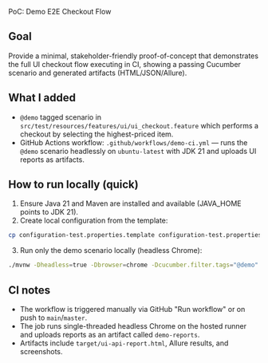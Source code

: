 PoC: Demo E2E Checkout Flow

Goal
----
Provide a minimal, stakeholder-friendly proof-of-concept that demonstrates the full UI checkout flow executing in CI, showing a passing Cucumber scenario and generated artifacts (HTML/JSON/Allure).

What I added
------------
- `@demo` tagged scenario in `src/test/resources/features/ui/ui_checkout.feature` which performs a checkout by selecting the highest-priced item.
- GitHub Actions workflow: `.github/workflows/demo-ci.yml` — runs the `@demo` scenario headlessly on `ubuntu-latest` with JDK 21 and uploads UI reports as artifacts.

How to run locally (quick)
--------------------------
1. Ensure Java 21 and Maven are installed and available (JAVA_HOME points to JDK 21).
2. Create local configuration from the template:

```bash
cp configuration-test.properties.template configuration-test.properties
```

3. Run only the demo scenario locally (headless Chrome):

```bash
./mvnw -Dheadless=true -Dbrowser=chrome -Dcucumber.filter.tags="@demo" test
```

CI notes
--------
- The workflow is triggered manually via GitHub "Run workflow" or on push to `main`/`master`.
- The job runs single-threaded headless Chrome on the hosted runner and uploads reports as an artifact called `demo-reports`.
- Artifacts include `target/ui-api-report.html`, Allure results, and screenshots.